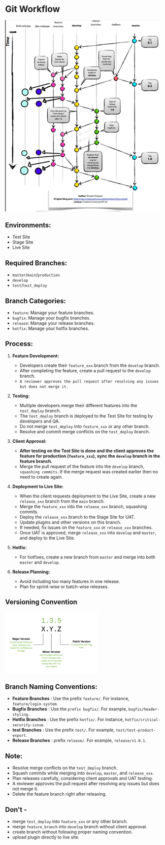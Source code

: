 # Git Workflow
![Workflow Image](media/git-flow.png)
## Environments:

- Test Site
- Stage Site
- Live Site

## Required Branches:

- `master`/`main`/`production`
- `develop`
- `test`/`test_deploy`

## Branch Categories:

- `feature`: Manage your feature branches.
- `bugfix`: Manage your bugfix branches.
- `release`: Manage your release branches.
- `hotfix`: Manage your hotfix branches.


## Process:

1. **Feature Development:**
    - Developers create their `feature_xxx` branch from the `develop` branch.
    - After completing the feature, create a pull request to the `develop` branch.
    - `A reviewer approves the pull request after resolving any issues but does not merge it.`

2. **Testing:**
    - Multiple developers merge their different features into the `test_deploy` branch.
    - The `test_deploy` branch is deployed to the Test Site for testing by developers and QA.
    - Do not merge `test_deploy` into `feature_xxx` or any other branch.
    - Resolve and commit merge conflicts on the `test_deploy` branch.

3. **Client Approval:**
    - **After testing on the Test Site is done and the client approves the feature for production (`feature_xxx`), sync the `develop` branch in the feature branch.**
    - Merge the pull request of the feature into the `develop` branch, `squashing commits`. If the merge request was created earlier then no need to create again.

4. **Deployment to Live Site:**
    - When the client requests deployment to the Live Site, create a new `release_xxx` branch from the `main` branch.
    - Merge the `feature_xxx` into the `release_xxx` branch, squashing commits.
    - Deploy the `release_xxx` branch to the Stage Site for UAT.
    - Update plugins and other versions on this branch.
    - If needed, fix issues on the `feature_xxx` or `release_xxx` branches.
    - Once UAT is approved, merge `release_xxx` into `develop` and `master`, and deploy to the Live Site.

5. **Hotfix:**
    - For hotfixes, create a new branch from `master` and merge into both `master` and `develop`.

6. **Release Planning:**
    - Avoid including too many features in one release.
    - Plan for sprint-wise or batch-wise releases.


## Versioning Convention
<img src="media/versioning.png" alt="Workflow Image" width="300" height="200">



## Branch Naming Conventions:

- **Feature Branches** :  Use the prefix `feature/`. For instance, `feature/login-system`.
- **Bugfix Branches** : Use the `prefix bugfix/`. For example, `bugfix/header-styling`.
- **Hotfix Branches** : Use the prefix `hotfix/`. For instance, `hotfix/critical-security-issue`.
- **test Branches** :  Use the prefix `test/`. For example, `test/test-product-export`.
- **Release Branches** : prefix `release/`. For example, `release/v1.0.1`.



**Note:**
- 
- Resolve merge conflicts on the `test_deploy` branch.
- Squash commits while merging into `develop`, `master`, and `release_xxx`.
- Plan releases carefully, considering client approvals and UAT testing.
- A reviewer approves the pull request after resolving any issues but does not merge it.
- Delete the feature branch right after releasing. 

**Don't -**
-
-  merge `test_deploy` into `feature_xxx` or any other branch.
-  merge `feature_branch` into `develop` branch without client approval.
-  create branch without following proper naming convention.
-  upload plugin directly to live site.



